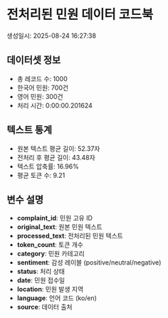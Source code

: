 # 전처리된 민원 데이터 코드북

생성일시: 2025-08-24 16:27:38

## 데이터셋 정보
- 총 레코드 수: 1000
- 한국어 민원: 700건
- 영어 민원: 300건
- 처리 시간: 0:00:00.201624

## 텍스트 통계
- 원본 텍스트 평균 길이: 52.37자
- 전처리 후 평균 길이: 43.48자
- 텍스트 압축률: 16.96%
- 평균 토큰 수: 9.21

## 변수 설명
- **complaint_id**: 민원 고유 ID
- **original_text**: 원본 민원 텍스트
- **processed_text**: 전처리된 민원 텍스트
- **token_count**: 토큰 개수
- **category**: 민원 카테고리
- **sentiment**: 감성 레이블 (positive/neutral/negative)
- **status**: 처리 상태
- **date**: 민원 접수일
- **location**: 민원 발생 지역
- **language**: 언어 코드 (ko/en)
- **source**: 데이터 출처

